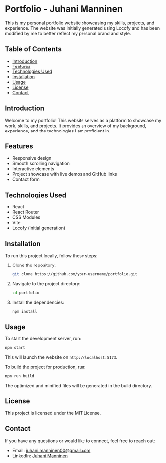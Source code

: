 # Portfolio - Juhani Manninen

This is my personal portfolio website showcasing my skills, projects, and experience. The website was initially generated using Locofy and has been modified by me to better reflect my personal brand and style.

## Table of Contents

- [Introduction](#introduction)
- [Features](#features)
- [Technologies Used](#technologies-used)
- [Installation](#installation)
- [Usage](#usage)
- [License](#license)
- [Contact](#contact)

## Introduction

Welcome to my portfolio! This website serves as a platform to showcase my work, skills, and projects. It provides an overview of my background, experience, and the technologies I am proficient in.

## Features

- Responsive design
- Smooth scrolling navigation
- Interactive elements
- Project showcase with live demos and GitHub links
- Contact form

## Technologies Used

- React
- React Router
- CSS Modules
- Vite
- Locofy (initial generation)

## Installation

To run this project locally, follow these steps:

1. Clone the repository:
   ```sh
   git clone https://github.com/your-username/portfolio.git
   ```
2. Navigate to the project directory:
   ```sh
   cd portfolio
   ```
3. Install the dependencies:
   ```sh
   npm install
   ```

## Usage

To start the development server, run:
```sh
npm start
```
This will launch the website on `http://localhost:5173`.

To build the project for production, run:
```sh
npm run build
```
The optimized and minified files will be generated in the build directory.

## License

This project is licensed under the MIT License.

## Contact

If you have any questions or would like to connect, feel free to reach out:

- Email: juhani.manninen00@gmail.com
- LinkedIn: [Juhani Manninen](https://www.linkedin.com/in/juhani-manninen-07b297204/)
```


  